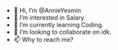 - 👋 Hi, I’m @AnnieYesmin
- 👀 I’m interested in Salary.
- 🌱 I’m currently learning Coding.
- 💞️ I’m looking to collaborate on idk.
- 📫 Why to reach me?

<!---
AnnieYesmin/AnishaYesmin is a ✨ special ✨ repository because its `README.md` (this file) appears on your GitHub profile.
You can click the Preview link to take a look at your changes.
--->
